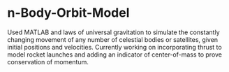 # n-Body-Orbit-Model
Used MATLAB and laws of universal gravitation to simulate the constantly changing movement of any number of celestial bodies or satellites, given initial positions and velocities. Currently working on incorporating thrust to model rocket launches and adding an indicator of center-of-mass to prove conservation of momentum.
